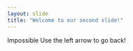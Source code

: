 ```yaml
---
layout: slide
title: "Welcome to our second slide!"
---
```

Impossible
Use the left arrow to go back!
